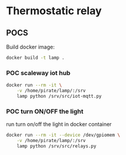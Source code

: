 # Thermostatic relay

## POCS

Build docker image:

```bash
docker build -t lamp .
```

### POC scaleway iot hub

```bash
docker run --rm -it \
    -v /home/pirate/lamp/:/srv
    lamp python /srv/src/iot-mqtt.py
```

### POC turn ON/OFF the light

run turn on/off the light in docker container

```bash
docker run --rm -it --device /dev/gpiomem \
    -v /home/pirate/lamp/:/srv
    lamp python /srv/src/relays.py
```
